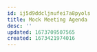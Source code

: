 ```yaml
---
id: ij5d9ddcljnufei7a8pyols
title: Mock Meeting Agenda
desc: ''
updated: 1673709507565
created: 1673421974016
---
```


